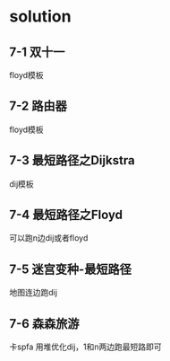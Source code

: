 # solution
## 7-1 双十一
floyd模板
## 7-2 路由器
floyd模板
## 7-3 最短路径之Dijkstra
dij模板
## 7-4 最短路径之Floyd
可以跑n边dij或者floyd
## 7-5 迷宫变种-最短路径
地图连边跑dij
## 7-6 森森旅游
卡spfa 用堆优化dij，1和n两边跑最短路即可